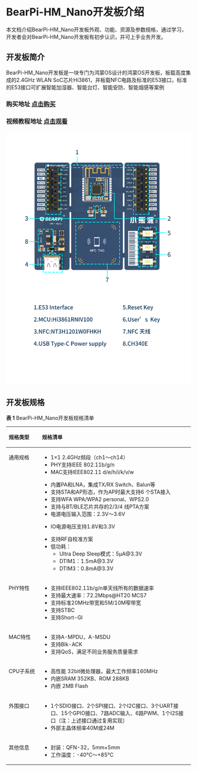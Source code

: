 # BearPi-HM_Nano开发板介绍

本文档介绍BearPi-HM_Nano开发板外观、功能、资源及参数规格，通过学习，开发者会对BearPi-HM_Nano开发板有初步认识，并可上手业务开发。

## 开发板简介<a name="section187215231809"></a>
BearPi-HM_Nano开发板是一块专门为鸿蒙OS设计的鸿蒙OS开发板，板载高度集成的2.4GHz WLAN SoC芯片Hi3861，并板载NFC电路及标准的E53接口，标准的E53接口可扩展智能加湿器、智能台灯、智能安防、智能烟感等案例
### 购买地址 [点击购买](https://item.taobao.com/item.htm?id=633296694816)
### 视频教程地址 [点击观看](https://space.bilibili.com/470797387/channel/detail?cid=161760)

![BearPi-HM_Nano](figures/BearPi-HM_Nano功能图.png)



## 开发板规格<a name="section169054431017"></a>

**表 1**  BearPi-HM_Nano开发板规格清单

<a name="t672b053e2ac94cbdb5244857fed4764e"></a>
<table><thead align="left"><tr id="r54b3810e43d24e1887c1d6a41394996b"><th class="cellrowborder" valign="top" width="18.02%" id="mcps1.2.3.1.1"><p id="a2b235e9ed55f4338886788f140e648a0"><a name="a2b235e9ed55f4338886788f140e648a0"></a><a name="a2b235e9ed55f4338886788f140e648a0"></a>规格类型</p>
</th>
<th class="cellrowborder" valign="top" width="81.98%" id="mcps1.2.3.1.2"><p id="a95c4ba2e404f4a45b65984746aaa56ab"><a name="a95c4ba2e404f4a45b65984746aaa56ab"></a><a name="a95c4ba2e404f4a45b65984746aaa56ab"></a>规格清单</p>
</th>
</tr>
</thead>
<tbody><tr id="r71f534ea66af4191b020408df5978f41"><td class="cellrowborder" valign="top" width="18.02%" headers="mcps1.2.3.1.1 "><p id="a0531f1bb62d5443880576cc5de23f2e6"><a name="a0531f1bb62d5443880576cc5de23f2e6"></a><a name="a0531f1bb62d5443880576cc5de23f2e6"></a>通用规格</p>
</td>
<td class="cellrowborder" valign="top" width="81.98%" headers="mcps1.2.3.1.2 "><a name="u2a0d06f28d454d30818ced9a0432211b"></a><a name="u2a0d06f28d454d30818ced9a0432211b"></a><ul id="u2a0d06f28d454d30818ced9a0432211b"><li>1×1 2.4GHz频段（ch1～ch14）</li><li>PHY支持IEEE 802.11b/g/n</li><li>MAC支持IEEE802.11 d/e/h/i/k/v/w</li></ul>
<a name="u8f31d142d92147789195a18b50836d2c"></a><a name="u8f31d142d92147789195a18b50836d2c"></a><ul id="u8f31d142d92147789195a18b50836d2c"><li>内置PA和LNA，集成TX/RX Switch、Balun等</li><li>支持STA和AP形态，作为AP时最大支持6 个STA接入</li><li>支持WFA WPA/WPA2 personal、WPS2.0</li><li>支持与BT/BLE芯片共存的2/3/4 线PTA方案</li><li>电源电压输入范围：2.3V～3.6V</li></ul>
<a name="ul114549122110"></a><a name="ul114549122110"></a><ul id="ul114549122110"><li>IO电源电压支持1.8V和3.3V</li></ul>
<a name="ue044275c53b84dd29dda674e16e72823"></a><a name="ue044275c53b84dd29dda674e16e72823"></a><ul id="ue044275c53b84dd29dda674e16e72823"><li>支持RF自校准方案</li><li>低功耗：<a name="ul0879143622219"></a><a name="ul0879143622219"></a><ul id="ul0879143622219"><li>Ultra Deep Sleep模式：5μA@3.3V</li><li>DTIM1：1.5mA@3.3V</li><li>DTIM3：0.8mA@3.3V</li></ul>
</li></ul>
</td>
</tr>
<tr id="rd9b56e759af34950b6887ca1bf5bb7cf"><td class="cellrowborder" valign="top" width="18.02%" headers="mcps1.2.3.1.1 "><p id="a0aed3860a78a4b50bedf60699afd3996"><a name="a0aed3860a78a4b50bedf60699afd3996"></a><a name="a0aed3860a78a4b50bedf60699afd3996"></a>PHY特性</p>
</td>
<td class="cellrowborder" valign="top" width="81.98%" headers="mcps1.2.3.1.2 "><a name="u6568aa052152432aa1f44372445ca634"></a><a name="u6568aa052152432aa1f44372445ca634"></a><ul id="u6568aa052152432aa1f44372445ca634"><li>支持IEEE802.11b/g/n单天线所有的数据速率</li><li>支持最大速率：72.2Mbps@HT20 MCS7</li><li>支持标准20MHz带宽和5M/10M窄带宽</li><li>支持STBC</li><li>支持Short-GI</li></ul>
</td>
</tr>
<tr id="r3563f9df9759486794952d46c5d2d03f"><td class="cellrowborder" valign="top" width="18.02%" headers="mcps1.2.3.1.1 "><p id="afd48a2d879dc4aada8b60bebb96523c7"><a name="afd48a2d879dc4aada8b60bebb96523c7"></a><a name="afd48a2d879dc4aada8b60bebb96523c7"></a>MAC特性</p>
</td>
<td class="cellrowborder" valign="top" width="81.98%" headers="mcps1.2.3.1.2 "><a name="uca57d799e7814925a5bf1b891335bd79"></a><a name="uca57d799e7814925a5bf1b891335bd79"></a><ul id="uca57d799e7814925a5bf1b891335bd79"><li>支持A-MPDU，A-MSDU</li><li>支持Blk-ACK</li><li>支持QoS，满足不同业务服务质量需求</li></ul>
</td>
</tr>
<tr id="r3e1c86e5f6cd4df0a1b30a08fb8481a2"><td class="cellrowborder" valign="top" width="18.02%" headers="mcps1.2.3.1.1 "><p id="a57086ea97a1b46cdb21953bf0fc22d94"><a name="a57086ea97a1b46cdb21953bf0fc22d94"></a><a name="a57086ea97a1b46cdb21953bf0fc22d94"></a>CPU子系统</p>
</td>
<td class="cellrowborder" valign="top" width="81.98%" headers="mcps1.2.3.1.2 "><a name="u612cc2cd0cfe40229263c4f506c0c69c"></a><a name="u612cc2cd0cfe40229263c4f506c0c69c"></a><ul id="u612cc2cd0cfe40229263c4f506c0c69c"><li>高性能 32bit微处理器，最大工作频率160MHz</li><li>内嵌SRAM 352KB、ROM 288KB</li><li>内嵌 2MB Flash</li></ul>
</td>
</tr>
<tr id="rae93c5236b084cd2a2c0d5c29027b40e"><td class="cellrowborder" valign="top" width="18.02%" headers="mcps1.2.3.1.1 "><p id="a9b14a9e95b3849278c332259d8add1b2"><a name="a9b14a9e95b3849278c332259d8add1b2"></a><a name="a9b14a9e95b3849278c332259d8add1b2"></a>外围接口</p>
</td>
<td class="cellrowborder" valign="top" width="81.98%" headers="mcps1.2.3.1.2 "><a name="u7c73ebffd89e4092bd65f0d878d59b22"></a><a name="u7c73ebffd89e4092bd65f0d878d59b22"></a><ul id="u7c73ebffd89e4092bd65f0d878d59b22"><li>1个SDIO接口、2个SPI接口、2个I2C接口、3个UART接口、15个GPIO接口、7路ADC输入、6路PWM、1个I2S接口（注：上述接口通过复用实现）</li><li>外部主晶体频率40M或24M</li></ul>
</td>
</tr>
<tr id="r18810701aafe42ad8d9a7d882730c210"><td class="cellrowborder" valign="top" width="18.02%" headers="mcps1.2.3.1.1 "><p id="ae8f47db913724e458c265e858409950b"><a name="ae8f47db913724e458c265e858409950b"></a><a name="ae8f47db913724e458c265e858409950b"></a>其他信息</p>
</td>
<td class="cellrowborder" valign="top" width="81.98%" headers="mcps1.2.3.1.2 "><a name="u25f28919a3b044c5af50f9f5f5616083"></a><a name="u25f28919a3b044c5af50f9f5f5616083"></a><ul id="u25f28919a3b044c5af50f9f5f5616083"><li>封装：QFN-32，5mm×5mm</li><li>工作温度：-40℃～+85℃</li></ul>
</td>
</tr>
</tbody>
</table>



